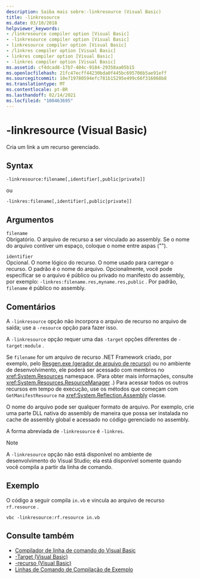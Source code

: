 ```yaml
---
description: Saiba mais sobre:-linkresource (Visual Basic)
title: -linkresource
ms.date: 03/10/2018
helpviewer_keywords:
- /linkresource compiler option [Visual Basic]
- -linkresource compiler option [Visual Basic]
- linkresource compiler option [Visual Basic]
- /linkres compiler option [Visual Basic]
- linkres compiler option [Visual Basic]
- -linkres compiler option [Visual Basic]
ms.assetid: cf4dcad8-17b7-404c-9184-29358aa05b15
ms.openlocfilehash: 21fc47ecff44230bda0f445bc695706b5ae91eff
ms.sourcegitcommit: 10e719780594efc781b15295e499c66f316068b8
ms.translationtype: MT
ms.contentlocale: pt-BR
ms.lasthandoff: 02/14/2021
ms.locfileid: "100463695"
---
```

# <a name="-linkresource-visual-basic"></a>-linkresource (Visual Basic)

Cria um link a um recurso gerenciado.  
  
## <a name="syntax"></a>Syntax  
  
```console  
-linkresource:filename[,identifier[,public|private]]  
```

ou  

```console
-linkres:filename[,identifier[,public|private]]  
```  
  
## <a name="arguments"></a>Argumentos  

 `filename`  
 Obrigatório. O arquivo de recurso a ser vinculado ao assembly. Se o nome do arquivo contiver um espaço, coloque o nome entre aspas ("").  
  
 `identifier`  
 Opcional. O nome lógico do recurso. O nome usado para carregar o recurso. O padrão é o nome do arquivo. Opcionalmente, você pode especificar se o arquivo é público ou privado no manifesto do assembly, por exemplo: `-linkres:filename.res,myname.res,public` . Por padrão, `filename` é público no assembly.  
  
## <a name="remarks"></a>Comentários  

 A `-linkresource` opção não incorpora o arquivo de recurso no arquivo de saída; use a `-resource` opção para fazer isso.  
  
 A `-linkresource` opção requer uma das `-target` opções diferentes de `-target:module` .  
  
 Se `filename` for um arquivo de recurso .NET Framework criado, por exemplo, pelo [Resgen.exe (gerador de arquivo de recurso)](../../../framework/tools/resgen-exe-resource-file-generator.md) ou no ambiente de desenvolvimento, ele poderá ser acessado com membros no <xref:System.Resources> namespace. (Para obter mais informações, consulte <xref:System.Resources.ResourceManager> .) Para acessar todos os outros recursos em tempo de execução, use os métodos que começam com `GetManifestResource` na <xref:System.Reflection.Assembly> classe.  
  
 O nome do arquivo pode ser qualquer formato de arquivo. Por exemplo, crie uma parte DLL nativa do assembly de maneira que possa ser instalada no cache de assembly global e acessado no código gerenciado no assembly.  
  
 A forma abreviada de `-linkresource` é `-linkres`.  
  
> [!NOTE]
> A `-linkresource` opção não está disponível no ambiente de desenvolvimento do Visual Studio; ela está disponível somente quando você compila a partir da linha de comando.  
  
## <a name="example"></a>Exemplo  

 O código a seguir compila `in.vb` e vincula ao arquivo de recurso `rf.resource` .  
  
```console  
vbc -linkresource:rf.resource in.vb  
```  
  
## <a name="see-also"></a>Consulte também

- [Compilador de linha de comando do Visual Basic](index.md)
- [-Target (Visual Basic)](target.md)
- [-recurso (Visual Basic)](resource.md)
- [Linhas de Comando de Compilação de Exemplo](sample-compilation-command-lines.md)
